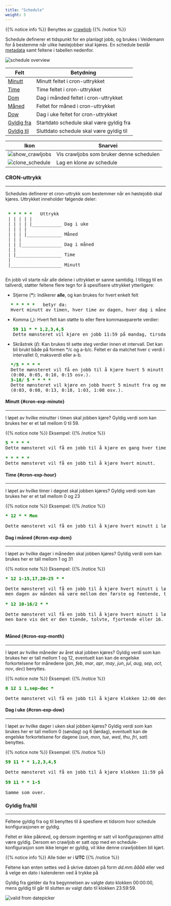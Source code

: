```yaml
---
title: "Schedule"
weight: 5
---
```


{{% notice info %}}
Benyttes av [crawljob](../crawljob)
{{% /notice %}}


Schedule definerer et tidspunkt for en planlagt jobb, og brukes i Veidemann for å bestemme når ulike høstejobber skal kjøres.
En schedule består [metadata](../#veidemann-meta) samt feltene i tabellen nedenfor.  


![schedule overview](/veidemann/docs/img/schedule/veidemann_dashboard_schedule_overview.png)



Felt                               | Betydning
-----------------------------------|-------------------------------
[Minutt](#cron-exp-minute)         | Minutt feltet i cron-uttrykket
[Time](#cron-exp-hour)             | Time feltet i cron-uttrykket
[Dom](#cron-exo-dom)               | Dag i månded feltet i cron-uttrykket
[Måned](#cron-exp-month)           | Feltet for måned i cron-uttrykket
[Dow](#cron-exp-dow)               | Dag i uke feltet for cron-uttrykket
[Gyldig fra](#schedule-valid-from) | Startdato schedule skal være gyldig fra
[Gyldig til](#schedule-valid-to)   | Sluttdato schedule skal være gyldig til


Ikon                                                                                   | Snarvei
---------------------------------------------------------------------------------------|-----------------------------------------
![show_crawljobs](/veidemann/docs/img/icons/veidemann_dashboard_icon_crawljob.png)     | Vis crawljobs som bruker denne schedulen
![clone_schedule](/veidemann/docs/img/icons/veidemann_dashboard_icon_clone_config.png) | Lag en klone av schedule

### CRON-uttrykk
--------

Schedules definerer et cron-uttrykk som bestemmer når en høstejobb skal kjøres.
Uttrykket inneholder følgende deler:

<pre> 
<b style="color: green"> * * * * * </b>  Uttrykk
 | | | | |
 | | | | |___________ Dag i uke
 | | | |
 | | | |_____________ Måned
 | | |
 | | |_______________ Dag i måned
 | |
 | |_________________ Time
 |
 |___________________ Minutt

</pre>  

En jobb vil starte når alle delene i uttrykket er sanne samtidig.
I tillegg til en tallverdi, støtter feltene flere tegn for å spesifisere uttrykket ytterligere:  
  

* Stjerne (__*__): Indikerer **alle**, og kan brukes for hvert enkelt felt  
<pre>
  <b style="color: green">* * * * * </b>  betyr da:
  Hvert minutt av timen, hver time av dagen, hver dag i måneden, hver måned i året, hver dag i uken
</pre>  

* Komma (__,__): Hvert felt kan støtte to eller flere kommaseparerte verdier:
  <pre>
  <b style="color: green">59 11 * * 1,2,3,4,5 </b>
  Dette mønsteret vil kjøre en jobb 11:59 på mandag, tirsdag, onsdag , torsdag og fredag.
  </pre>  

* Skråstrek (__/__): Kan brukes til sette steg verdier innen et intervall.
 Det kan bli brukt både på formen &ast;/c og a-b/c.
Feltet er da matchet hver c verdi i intervallet 0, maksverdi eller a-b.  
<pre>
  <b style="color: green">*/5 * * * *</b>
  Dette mønsteret vil få en jobb til å kjøre hvert 5 minutt
  (0:00, 0:05, 0:10, 0:15 osv.).  
  <b style="color: green">3-18/ 5 * * * *</b>
  Dette mønsteret vil kjøre en jobb hvert 5 minutt fra og med det 3 minuttet i timen opp til det 18.  
  (0:03, 0:08, 0:13, 0:18, 1:03, 1:08 osv.). 
</pre>

#### Minutt {#cron-exp-minute}
--------------------------------
I løpet av hvilke minutter i timen skal jobben kjøre? Gyldig verdi som kan brukes her er et tall mellom 0 til 59.

{{% notice note %}}
Eksempel:
{{% /notice %}}

<pre>
<b style="color: green">5 * * * *</b>
Dette mønsteret vil få en jobb til å kjøre en gang hver time ved starten på det femte minuttet (00:05, 01:05, 02:05 osv.).  

<b style="color: green">* * * * *</b>
Dette mønsteret vil få en jobb til å kjøre hvert minutt.
</pre>



#### Time {#cron-exp-hour}
--------------------------

I løpet av hvilke timer i døgnet skal jobben kjøres? Gyldig verdi som kan brukes her er et tall mellom 0 og 23

{{% notice note %}}
Eksempel:
{{% /notice %}}

<pre>
<b style="color: green">* 12 * * Mon</b>  

Dette mønsteret vil få en jobb til å kjøre hvert minutt i løpet av den 12. timen på mandager.
</pre>

#### Dag i måned {#cron-exp-dom}
-------------------------------

I løpet av hvilke dager i måneden skal jobben kjøres? Gyldig verdi som kan brukes her er tall mellom 1 og 31

{{% notice note %}}
Eksempel:
{{% /notice %}}

<pre>
<b style="color: green">* 12 1-15,17,20-25 * *</b>  

Dette mønsteret vil få en jobb til å kjøre hvert minutt i løpet av den 12. timen av dagen, 
men dagen av månden må være mellom den første og femtende, tjuende og tjuefemte, eller det må være den 17.  

<b style="color: green">* 12 10-16/2 * *</b>  

Dette mønsteret vil få en jobb til å kjøre hvert minutt i løpet av den 12. timen av dagen,
men bare vis det er den tiende, tolvte, fjortende eller 16. dagen i måneden.

</pre>


#### Måned {#cron-exp-month}
----------------------------

I løpet av hvilke måneder av året skal jobben kjøres? Gyldig verdi som kan brukes her er tall mellom 1 og 12, 
eventuelt kan kan de engelske forkortelsene for månedene (*jan*, *feb*, *mar*, *apr*, *may*, *jun*, *jul*,
 *aug*, *sep*, *oct*, *nov*, *dec*) benyttes.

{{% notice note %}}
Eksempel:
{{% /notice %}}

<pre>
<b style="color: green">0 12 1 1,sep-dec *</b>

Dette mønsteret vil få en jobb til å kjøre klokken 12:00 den første i måneden for januer og september til desember.
</pre>

#### Dag i uke {#cron-exp-dow}
------------------------------

I løpet av hvilke dager i uken skal jobben kjøres? Gyldig verdi som kan brukes her er tall mellom 0 (søndag) og 6 (lørdag),
 eventuelt kan de engelske forkortelsene for dagene (*sun*, *mon*, *tue*, *wed*, *thu*, *fri*, *sat*) benyttes.

{{% notice note %}}
Eksempel:
{{% /notice %}}

<pre>
<b style="color: green">59 11 * * 1,2,3,4,5</b>  

Dette mønsteret vil få en jobb til å kjøre klokken 11:59 på mandag, tirsdag, onsdag, torsdag and fredag.  

<b style="color: green">59 11 * * 1-5</b>  

Samme som over.
</pre>

### Gyldig fra/til
------------------

Feltene gyldig fra og til benyttes til å spesfiere et tidsrom hvor schedule konfigurasjonen er gyldig. 

Feltet er ikke påkrevd, og dersom ingenting er satt vil konfigurasjonen alltid være gyldig. 
Dersom en crawljob er satt opp med en schedule-konfigurasjon som ikke lenger er gyldig, vil ikke denne crawljobben bli kjørt.

{{% notice info %}}
Alle tider er i <b>UTC</b>
{{% /notice %}}

Feltene kan enten settes ved å skrive datoen på form *dd.mm.åååå* eller ved å velge en dato i kalenderen ved å trykke på <i class="fa fa-calendar"></i>

Gyldig fra gjelder da fra begynnelsen av valgte dato klokken 00:00:00, mens gyldig til går til slutten av valgt dato til klokken 23:59:59.  


![valid from datepicker](/veidemann/docs/img/schedule/veidemann_dashboard_schedule_valid_from.png)
